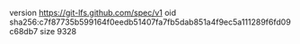 version https://git-lfs.github.com/spec/v1
oid sha256:c7f87735b599164f0eedb51407fa7fb5dab851a4f9ec5a111289f6fd09c68db7
size 9328
